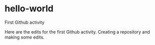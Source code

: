 # hello-world
First Github activity

Here are the edits for the first Github activity. Creating a repository
and making some edits.
